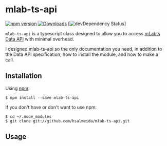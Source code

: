 # mlab-ts-api
[![npm version](https://badge.fury.io/js/mlab-ts-api.svg)](https://badge.fury.io/js/mlab-ts-api)
[![Downloads](https://img.shields.io/npm/dm/mlab-ts-api.svg)](https://www.npmjs.com/package/mlab-ts-api)
[![devDependency Status](https://david-dm.org/username/repo.svg)]

`mlab-ts-api` is a typescript class designed to allow you to access [mLab's Data API](http://docs.mlab.com/data-api/#reference) with minimal overhead.

I designed mlab-ts-api so the only documentation you need, in addition to the Data API specification, how to install the module, and how to make a call.

## Installation

Using [npm](https://www.npmjs.com/):

    $ npm install --save mlab-ts-api

If you don't have or don't want to use npm:

    $ cd ~/.node_modules
    $ git clone git://github.com/hsalmeida/mlab-ts-api.git

## Usage


